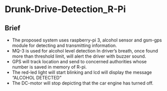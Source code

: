 # Drunk-Drive-Detection_R-Pi
## Brief
- The proposed system uses raspberry-pi 3, alcohol sensor and gsm-gps module for detecting and transmitting information.
- MQ-3 is used for alcohol level detection In driver’s breath, once found more than threshold limit, will alert the driver with buzzer sound.
- GPS will track location and send to concerned authorities whose number is saved in memory of R-pi.
- The red-led light will start blinking and lcd will display the message “ALCOHOL DETECTED”
- The DC-motor will stop depicting that the car engine has turned off.

